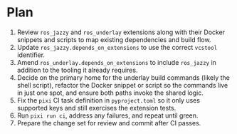# Plan

1. Review `ros_jazzy` and `ros_underlay` extensions along with their Docker snippets and scripts to map existing dependencies and build flow.
2. Update `ros_jazzy.depends_on_extensions` to use the correct `vcstool` identifier.
3. Amend `ros_underlay.depends_on_extensions` to include `ros_jazzy` in addition to the tooling it already requires.
4. Decide on the primary home for the underlay build commands (likely the shell script), refactor the Docker snippet or script so the commands live in just one spot, and ensure both paths invoke the shared logic.
5. Fix the `pixi` CI task definition in `pyproject.toml` so it only uses supported keys and still exercises the extension tests.
6. Run `pixi run ci`, address any failures, and repeat until green.
7. Prepare the change set for review and commit after CI passes.
